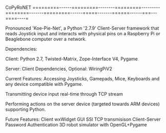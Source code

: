 CoPyRoNET
=========------=========--------=========---------========-------=========------=====-------======------===---====----=

Pronounced 'Koe-Pie-Net', a Python '2.7.9' Client-Server framework that reads Joystick input and interacts with physical pins on a Raspberry Pi or Beaglebone computer over a network.

Dependencies:

Client:
Python 2.7,
Twisted-Matrix,
Zope-Interface V4,
Pygame

Server:
Client Dependencies,
Optional: WiringPiV2



Current Features:
Accessing Joysticks, Gamepads, Mice, Keyboards and any device compatible with Pygame.

Transmitting device input real-time through TCP stream

Performing actions on the server device (targeted towards ARM devices) supporting Python.

Future Features:
Client wxWidget GUI
SSl TCP transmisison
Client-Server Password Authentication
3D robot simulator with OpenGL+Pygame


